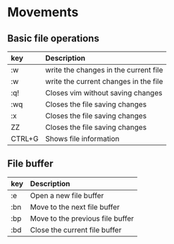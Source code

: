 # Movements

## Basic file operations

| key | Description|
|:----|:-----------|
|:w | write the changes in the current file |
|:w <filename> | write the current changes in the file <filename>|
|:q! | Closes vim without saving changes|
|:wq | Closes the file saving changes|
|:x | Closes the file saving changes|
|ZZ | Closes the file saving changes|
|CTRL+G | Shows file information |

## File buffer

| key | Description|
|:----|:-----------|
|:e | Open a new file buffer |
|:bn| Move to the next file buffer |
|:bp| Move to the previous file buffer |
|:bd| Close the current file buffer |
